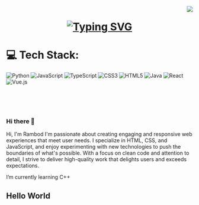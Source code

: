 <img align="right" src="https://visitor-badge.laobi.icu/badge?page_id=rpg225.rpg225" >
    <h1 align="center">
        <a href="https://git.io/typing-svg"><img src="https://readme-typing-svg.herokuapp.com?font=Fira+Code&pause=1000&random=false&width=435&lines=Hi!+I+am+Rambod!" alt="Typing SVG" /></a>
        </a>
         </h1>
     
# 💻 Tech Stack:
![Python](https://img.shields.io/badge/python-3670A0?style=for-the-badge&logo=python&logoColor=ffdd54) ![JavaScript](https://img.shields.io/badge/javascript-%23323330.svg?style=for-the-badge&logo=javascript&logoColor=%23F7DF1E) ![TypeScript](https://img.shields.io/badge/typescript-%23007ACC.svg?style=for-the-badge&logo=typescript&logoColor=white) ![CSS3](https://img.shields.io/badge/css3-%231572B6.svg?style=for-the-badge&logo=css3&logoColor=white) ![HTML5](https://img.shields.io/badge/html5-%23E34F26.svg?style=for-the-badge&logo=html5&logoColor=white) ![Java](https://img.shields.io/badge/java-%23ED8B00.svg?style=for-the-badge&logo=openjdk&logoColor=white) ![React](https://img.shields.io/badge/react-%2320232a.svg?style=for-the-badge&logo=react&logoColor=%2361DAFB) ![Vue.js](https://img.shields.io/badge/vue.js-%2335495e.svg?style=for-the-badge&logo=vuedotjs&logoColor=%234FC08D)
<!-- Proudly created with GPRM ( https://gprm.itsvg.in ) -->
  
  <br/><br/><br/>
</div>

### Hi there 👋

Hi, I'm Rambod
I'm passionate about creating engaging and responsive web experiences that meet user needs. I specialize in HTML, CSS, and JavaScript, and enjoy experimenting with new technologies to push the boundaries of what's possible. With a focus on clean code and attention to detail, I strive to deliver high-quality work that delights users and exceeds expectations.

I’m currently learning C++
<h2> Hello World</h2>


<!--
**rpg225/rpg225** is a ✨ _special_ ✨ repository because its `README.md` (this file) appears on your GitHub profile.

Here are some ideas to get you started:

- 🔭 I’m currently working on ...
- 🌱 I’m currently learning ...
- 👯 I’m looking to collaborate on ...
- 🤔 I’m looking for help with ...
- 💬 Ask me about ...
- 📫 How to reach me: ...
-  ...
- ⚡ Fun fact: ...
-->
